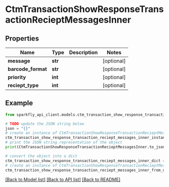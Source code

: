 # CtmTransactionShowResponseTransactionRecieptMessagesInner


## Properties

Name | Type | Description | Notes
------------ | ------------- | ------------- | -------------
**message** | **str** |  | [optional] 
**barcode_format** | **str** |  | [optional] 
**priority** | **int** |  | [optional] 
**reciept_type** | **int** |  | [optional] 

## Example

```python
from sparkfly_api_client.models.ctm_transaction_show_response_transaction_reciept_messages_inner import CtmTransactionShowResponseTransactionRecieptMessagesInner

# TODO update the JSON string below
json = "{}"
# create an instance of CtmTransactionShowResponseTransactionRecieptMessagesInner from a JSON string
ctm_transaction_show_response_transaction_reciept_messages_inner_instance = CtmTransactionShowResponseTransactionRecieptMessagesInner.from_json(json)
# print the JSON string representation of the object
print(CtmTransactionShowResponseTransactionRecieptMessagesInner.to_json())

# convert the object into a dict
ctm_transaction_show_response_transaction_reciept_messages_inner_dict = ctm_transaction_show_response_transaction_reciept_messages_inner_instance.to_dict()
# create an instance of CtmTransactionShowResponseTransactionRecieptMessagesInner from a dict
ctm_transaction_show_response_transaction_reciept_messages_inner_from_dict = CtmTransactionShowResponseTransactionRecieptMessagesInner.from_dict(ctm_transaction_show_response_transaction_reciept_messages_inner_dict)
```
[[Back to Model list]](../README.md#documentation-for-models) [[Back to API list]](../README.md#documentation-for-api-endpoints) [[Back to README]](../README.md)


